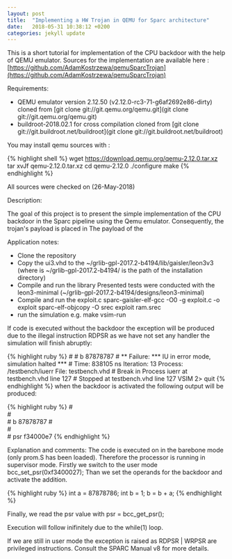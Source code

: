 ```yaml
---
layout: post
title:  "Implementing a HW Trojan in QEMU for Sparc architecture"
date:   2018-05-31 10:38:12 +0200
categories: jekyll update
---
```

This is a short tutorial for implementation of the CPU backdoor with the help of QEMU emulator.
Sources for the implementation are available here : [https://github.com/AdamKostrzewa/qemuSparcTrojan](https://github.com/AdamKostrzewa/qemuSparcTrojan)


Requirements:
* QEMU emulator version 2.12.50 (v2.12.0-rc3-71-g6af2692e86-dirty)
cloned from [git clone git://git.qemu.org/qemu.git](git clone git://git.qemu.org/qemu.git) 
* buildroot-2018.02.1 for cross compilation
cloned from [git clone git://git.buildroot.net/buildroot](git clone git://git.buildroot.net/buildroot) 

You may install qemu sources with :

{% highlight shell %}
wget https://download.qemu.org/qemu-2.12.0.tar.xz
tar xvJf qemu-2.12.0.tar.xz
cd qemu-2.12.0
./configure
make
{% endhighlight %}

All sources were checked on (26-May-2018)
 

Description:

The goal of this project is to present the simple implementation of the CPU backdoor in the Sparc pipeline using the Qemu emulator.
Consequently, the trojan's payload is placed in
The payload of the 


Application notes:

* Clone the repository
* Copy the ui3.vhd to the ~/grlib-gpl-2017.2-b4194/lib/gaisler/leon3v3 (where is ~/grlib-gpl-2017.2-b4194/ is the path of the installation directory)
* Compile and run the library
	Presented tests were conducted with the leon3-minimal (~/grlib-gpl-2017.2-b4194/designs/leon3-minimal)
* Compile and run the exploit.c
 sparc-gaisler-elf-gcc -O0 -g exploit.c -o exploit
 sparc-elf-objcopy -O srec exploit ram.srec 
* run the simulation
 e.g. make vsim-run

If code is executed without the backdoor the exception will be produced due to the illegal instruction RDPSR
as we have not set any handler the simulation will finish abruptly:

{% highlight ruby %}
\# 
\#   b 87878787
\# ** Failure: *** IU in error mode, simulation halted ***
\#    Time: 838105 ns  Iteration: 13  Process: /testbench/iuerr File: testbench.vhd
\# Break in Process iuerr at testbench.vhd line 127
\# Stopped at testbench.vhd line 127 
VSIM 2> quit
{% endhighlight %}
when the backdoor is activated the following output will be produced:

{% highlight ruby %}
\#  
\#  
\#    b 87878787
\#  
\#  
\#    psr f34000e7
{% endhighlight %}

Explanation and comments:
The code is executed on in the barebone mode (only prom.S has been loaded). 
Therefore the processor is running in supervisor mode.
Firstly we switch to the user mode bcc_set_psr(0xf3400027);
Than we set the operands for the backdoor and activate the addition.

{% highlight ruby %}
int a = 87878786;
int b = 1;
b = b + a;
{% endhighlight %}

Finally, we read the psr value with psr = bcc_get_psr();

Execution will follow inifinitely due to the while(1) loop.

If we are still in user mode the exception is raised as RDPSR | WRPSR are privileged instructions.
Consult the SPARC Manual v8 for more details.

